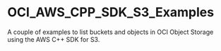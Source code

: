 # OCI_AWS_CPP_SDK_S3_Examples
A couple of examples to list buckets and objects in OCI Object Storage using the AWS C++ SDK for S3.
